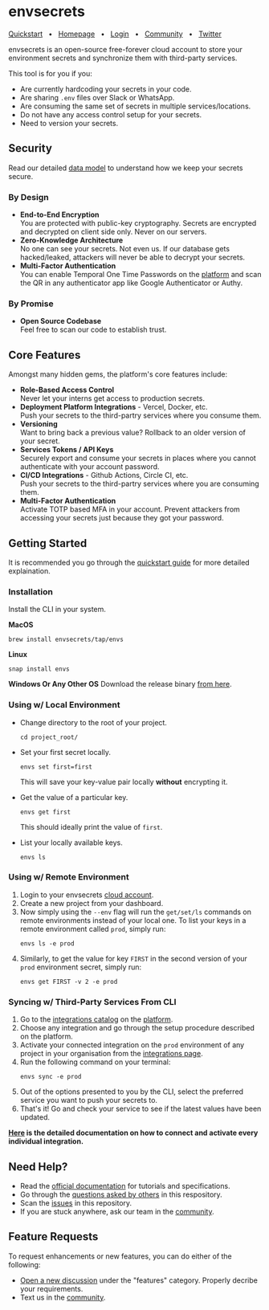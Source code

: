 # envsecrets

[Quickstart](https://docs.envsecrets.com/quickstart) &nbsp;&nbsp;•&nbsp;&nbsp; [Homepage](https://envsecrets.com) &nbsp;&nbsp;•&nbsp;&nbsp; [Login](https://app.envsecrets.com) &nbsp;&nbsp;•&nbsp;&nbsp; [Community](https://discord.gg/4YaTFZ2xBA) &nbsp;&nbsp;•&nbsp;&nbsp; [Twitter](https://twitter.com/envsecrets)

envsecrets is an open-source free-forever cloud account to store your environment secrets and synchronize them with third-party services.

This tool is for you if you:

- Are currently hardcoding your secrets in your code.
- Are sharing `.env` files over Slack or WhatsApp.
- Are consuming the same set of secrets in multiple services/locations.
- Do not have any access control setup for your secrets.
- Need to version your secrets.

## Security

Read our detailed [data model](https://docs.envsecrets.com/security) to understand how we keep your secrets secure.

### By Design

- **End-to-End Encryption** <br />
    You are protected with public-key cryptography. Secrets are encrypted and decrypted on client side only. Never on our servers. 
- **Zero-Knowledge Architecture** <br />
    No one can see your secrets. Not even us. If our database gets hacked/leaked, attackers will never be able to decrypt your secrets.
- **Multi-Factor Authentication** <br />
    You can enable Temporal One Time Passwords on the [platform](https://app.envsecrets.com) and scan the QR in any authenticator app like Google Authenticator or Authy.

### By Promise

- **Open Source Codebase** <br />
    Feel free to scan our code to establish trust.

## Core Features

Amongst many hidden gems, the platform's core features include:

- **Role-Based Access Control** <br />
    Never let your interns get access to production secrets.
- **Deployment Platform Integrations** - Vercel, Docker, etc. <br />
    Push your secrets to the third-partry services where you consume them.
- **Versioning** <br />
    Want to bring back a previous value? Rollback to an older version of your secret.
- **Services Tokens / API Keys** <br />
    Securely export and consume your secrets in places where you cannot authenticate with your account password.
- **CI/CD Integrations** - Github Actions, Circle CI, etc. <br />
    Push your secrets to the third-partry services where you are consuming them.
- **Multi-Factor Authentication** <br />
    Activate TOTP based MFA in your account. Prevent attackers from accessing your secrets just because they got your password.

## Getting Started

It is recommended you go through the [quickstart guide](https://docs.envsecrets/quickstart) for more detailed explaination.

### Installation

Install the CLI in your system.

**MacOS**

```
brew install envsecrets/tap/envs
```

**Linux**

```
snap install envs
```

**Windows Or Any Other OS**
Download the release binary [from here](https://github.com/envsecrets/cli/releases).


### Using w/ Local Environment

- Change directory to the root of your project.
    
    ```
    cd project_root/
    ```

- Set your first secret locally.
    
    ```
    envs set first=first
    ```
    This will save your key-value pair locally **without** encrypting it.

- Get the value of a particular key.
    
    ```
    envs get first
    ```
    This should ideally print the value of `first`.

- List your locally available keys.
    
    ```
    envs ls
    ```

### Using w/ Remote Environment

1. Login to your envsecrets [cloud account](https://app.envsecrets.com).
1. Create a new project from your dashboard.
1. Now simply using the `--env` flag will run the `get/set/ls` commands on remote environments instead of your local one. To list your keys in a remote environment called `prod`, simply run:
    ```
    envs ls -e prod
    ```
1. Similarly, to get the value for key `FIRST` in the second version of your `prod` environment secret, simply run:
    ```
    envs get FIRST -v 2 -e prod
    ```
    
### Syncing w/ Third-Party Services From CLI

1. Go to the [integrations catalog](https://app.envsecrets.com/integrations/catalog) on the [platform](https://app.envsecrets.com).
1. Choose any integration and go through the setup procedure described on the platform.
1. Activate your connected integration on the `prod` environment of any project in your organisation from the [integrations page](https://app.envsecrets.com/integrations).
1. Run the following command on your terminal:
    ```
    envs sync -e prod
    ```
1. Out of the options presented to you by the CLI, select the preferred service you want to push your secrets to.
1. That's it! Go and check your service to see if the latest values have been updated.

**[Here](https://docs.envsecrets.com/integrations/overview) is the detailed documentation on how to connect and activate every individual integration.**

## Need Help?

- Read the [official documentation](https://docs.envsecrets.com) for tutorials and specifications.
- Go through the [questions asked by others](https://github.com/orgs/envsecrets/discussions/categories/q-a) in this respository.
- Scan the [issues](https://github.com/envsecrets/envsecrets/issues) in this repository.
- If you are stuck anywhere, ask our team in the [community](https://discord.gg/4YaTFZ2xBA).

## Feature Requests

To request enhancements or new features, you can do either of the following:

- [Open a new discussion](https://github.com/orgs/envsecrets/discussions/new?category=features-enhancements) under the "features" category. Properly decribe your requirements.
- Text us in the [community](https://discord.gg/4YaTFZ2xBA).
